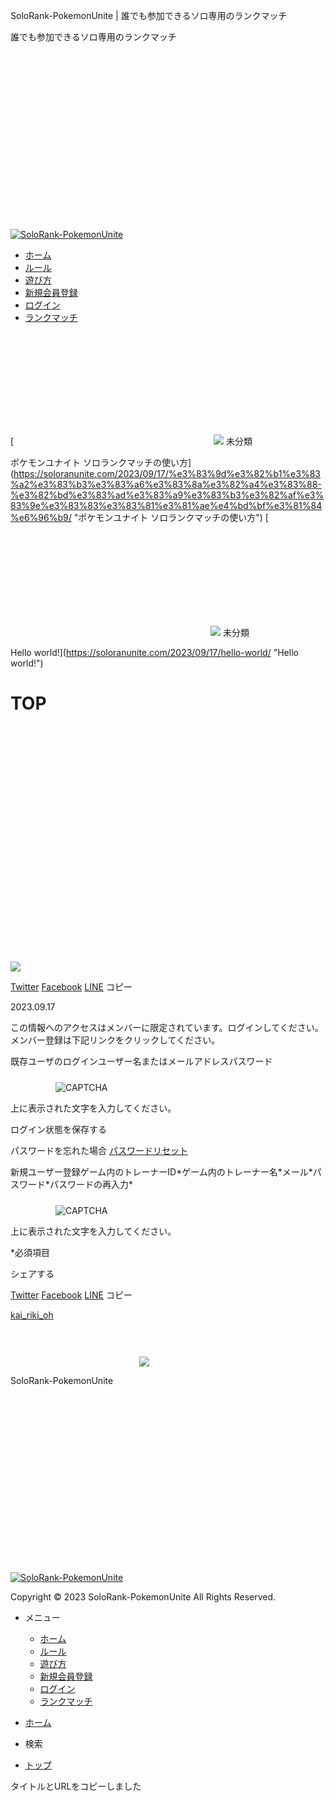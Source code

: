 SoloRank-PokemonUnite | 誰でも参加できるソロ専用のランクマッチ



誰でも参加できるソロ専用のランクマッチ

[![SoloRank-PokemonUnite](data:image/png;base64,iVBORw0KGgoAAAANSUhEUgAAB4AAAAQ4AQAAAADAqPzuAAAAAnRSTlMAAHaTzTgAAAETSURBVHja7cEBDQAAAMKg909tDwcUAAAAAAAAAAAAAAAAAAAAAAAAAAAAAAAAAAAAAAAAAAAAAAAAAAAAAAAAAAAAAAAAAAAAAAAAAAAAAAAAAAAAAAAAAAAAAAAAAAAAAAAAAAAAAAAAAAAAAAAAAAAAAAAAAAAAAAAAAAAAAAAAAAAAAAAAAAAAAAAAAAAAAAAAAAAAAAAAAAAAAAAAAAAAAAAAAAAAAAAAAAAAAAAAAAAAAAAAAAAAAAAAAAAAAAAAAAAAAAAAAAAAAAAAAAAAAAAAAAAAAAAAAAAAAAAAAAAAAAAAAAAAAAAAAAAAAAAAAAAAAAAAAAAAAAAAAAAAAAAAAAAAAAAAAAAAAADApwH45QAB/OGP/gAAAABJRU5ErkJggg==)![SoloRank-PokemonUnite](https://soloranunite.com/wp-content/uploads/2023/09/0daec0b68104a26bce9f308e2b4f85bc.jpg)](https://soloranunite.com/)




* [ホーム](https://soloranunite.com/)
* [ルール](https://soloranunite.com/%e3%83%ab%e3%83%bc%e3%83%ab/)
* [遊び方](https://soloranunite.com/%e9%81%8a%e3%81%b3%e6%96%b9/)
* [新規会員登録](https://soloranunite.com/%e6%96%b0%e8%a6%8f%e4%bc%9a%e5%93%a1%e7%99%bb%e9%8c%b2/)
* [ログイン](https://soloranunite.com/%e3%83%ad%e3%82%b0%e3%82%a4%e3%83%b3/)
* [ランクマッチ](https://soloranunite.com/%e3%83%a9%e3%83%b3%e3%82%af%e3%83%9e%e3%83%83%e3%83%81/)

[![](data:image/png;base64,iVBORw0KGgoAAAANSUhEUgAAAUAAAAC0AQAAAADNn8i8AAAAAnRSTlMAAHaTzTgAAAAeSURBVFjD7cExAQAAAMKg9U9tDQ+gAAAAAAAAAH4NHNQAARczmc0AAAAASUVORK5CYII=)![](https://soloranunite.com/wp-content/themes/cocoon-master/images/no-image-320.png)
未分類 

ポケモンユナイト ソロランクマッチの使い方](https://soloranunite.com/2023/09/17/%e3%83%9d%e3%82%b1%e3%83%a2%e3%83%b3%e3%83%a6%e3%83%8a%e3%82%a4%e3%83%88-%e3%82%bd%e3%83%ad%e3%83%a9%e3%83%b3%e3%82%af%e3%83%9e%e3%83%83%e3%83%81%e3%81%ae%e4%bd%bf%e3%81%84%e6%96%b9/ "ポケモンユナイト ソロランクマッチの使い方")
[![](data:image/png;base64,iVBORw0KGgoAAAANSUhEUgAAAUAAAAC0AQAAAADNn8i8AAAAAnRSTlMAAHaTzTgAAAAeSURBVFjD7cExAQAAAMKg9U9tDQ+gAAAAAAAAAH4NHNQAARczmc0AAAAASUVORK5CYII=)![](https://soloranunite.com/wp-content/themes/cocoon-master/images/no-image-320.png)
未分類 

Hello world!](https://soloranunite.com/2023/09/17/hello-world/ "Hello world!")

TOP
===

![](data:image/png;base64,iVBORw0KGgoAAAANSUhEUgAAA3AAAAKUAQAAAABtM+daAAAAAnRSTlMAAHaTzTgAAABdSURBVHja7cEBAQAAAIIg/69uSEABAAAAAAAAAAAAAAAAAAAAAAAAAAAAAAAAAAAAAAAAAAAAAAAAAAAAAAAAAAAAAAAAAAAAAAAAAAAAAAAAAAAAAAAAAAAAAI8GHjsAAYzDQ68AAAAASUVORK5CYII=)![](https://soloranunite.com/wp-content/themes/cocoon-master/screenshot.jpg)

[Twitter](https://twitter.com/intent/tweet?text=TOP&url=https%3A%2F%2Fsoloranunite.com%2F)
[Facebook](//www.facebook.com/sharer/sharer.php?u=https%3A%2F%2Fsoloranunite.com%2F&t=TOP)
[LINE](//timeline.line.me/social-plugin/share?url=https%3A%2F%2Fsoloranunite.com%2F)
コピー

2023.09.17

この情報へのアクセスはメンバーに限定されています。ログインしてください。メンバー登録は下記リンクをクリックしてください。

既存ユーザのログインユーザー名またはメールアドレスパスワード

![CAPTCHA](data:image/png;base64,iVBORw0KGgoAAAANSUhEUgAAAEgAAAAYAQAAAABxGIYdAAAAAnRSTlMAAHaTzTgAAAAMSURBVAjXY2AYWQAAAPAAAde3lqIAAAAASUVORK5CYII=)![CAPTCHA](https://soloranunite.com/wp-content/siteguard/1497245681.png)

上に表示された文字を入力してください。

ログイン状態を保存する

パスワードを忘れた場合 [パスワードリセット](https://soloranunite.com/%e3%83%9e%e3%82%a4%e3%83%9a%e3%83%bc%e3%82%b8/?a=pwdreset)

新規ユーザー登録ゲーム内のトレーナーID\*ゲーム内のトレーナー名\*メール\*パスワード\*パスワードの再入力\*

![CAPTCHA](data:image/png;base64,iVBORw0KGgoAAAANSUhEUgAAAEgAAAAYAQAAAABxGIYdAAAAAnRSTlMAAHaTzTgAAAAMSURBVAjXY2AYWQAAAPAAAde3lqIAAAAASUVORK5CYII=)![CAPTCHA](https://soloranunite.com/wp-content/siteguard/1202761115.png)

上に表示された文字を入力してください。

\*必須項目

シェアする

[Twitter](https://twitter.com/intent/tweet?text=TOP&url=https%3A%2F%2Fsoloranunite.com%2F)
[Facebook](//www.facebook.com/sharer/sharer.php?u=https%3A%2F%2Fsoloranunite.com%2F&t=TOP)
[LINE](//timeline.line.me/social-plugin/share?url=https%3A%2F%2Fsoloranunite.com%2F)
コピー

[kai\_riki\_oh](https://soloranunite.com/author/kai_riki_oh/)

![](data:image/png;base64,iVBORw0KGgoAAAANSUhEUgAAAM4AAAA8AQAAAAAGPrh7AAAAAnRSTlMAAHaTzTgAAAAVSURBVDjLY2AYBaNgFIyCUTAKqAMABlQAAUOHH5wAAAAASUVORK5CYII=)![](https://soloranunite.com/wp-content/themes/cocoon-master/images/no-amp-logo.png)

SoloRank-PokemonUnite

[![SoloRank-PokemonUnite](data:image/png;base64,iVBORw0KGgoAAAANSUhEUgAAB4AAAAQ4AQAAAADAqPzuAAAAAnRSTlMAAHaTzTgAAAETSURBVHja7cEBDQAAAMKg909tDwcUAAAAAAAAAAAAAAAAAAAAAAAAAAAAAAAAAAAAAAAAAAAAAAAAAAAAAAAAAAAAAAAAAAAAAAAAAAAAAAAAAAAAAAAAAAAAAAAAAAAAAAAAAAAAAAAAAAAAAAAAAAAAAAAAAAAAAAAAAAAAAAAAAAAAAAAAAAAAAAAAAAAAAAAAAAAAAAAAAAAAAAAAAAAAAAAAAAAAAAAAAAAAAAAAAAAAAAAAAAAAAAAAAAAAAAAAAAAAAAAAAAAAAAAAAAAAAAAAAAAAAAAAAAAAAAAAAAAAAAAAAAAAAAAAAAAAAAAAAAAAAAAAAAAAAAAAAAAAAAAAAAAAAAAAAAAAAADApwH45QAB/OGP/gAAAABJRU5ErkJggg==)![SoloRank-PokemonUnite](https://soloranunite.com/wp-content/uploads/2023/09/0daec0b68104a26bce9f308e2b4f85bc.jpg)](https://soloranunite.com/)

Copyright © 2023 SoloRank-PokemonUnite All Rights Reserved.

* メニュー


  + [ホーム](https://soloranunite.com/)
  + [ルール](https://soloranunite.com/%e3%83%ab%e3%83%bc%e3%83%ab/)
  + [遊び方](https://soloranunite.com/%e9%81%8a%e3%81%b3%e6%96%b9/)
  + [新規会員登録](https://soloranunite.com/%e6%96%b0%e8%a6%8f%e4%bc%9a%e5%93%a1%e7%99%bb%e9%8c%b2/)
  + [ログイン](https://soloranunite.com/%e3%83%ad%e3%82%b0%e3%82%a4%e3%83%b3/)
  + [ランクマッチ](https://soloranunite.com/%e3%83%a9%e3%83%b3%e3%82%af%e3%83%9e%e3%83%83%e3%83%81/)
* [ホーム](https://soloranunite.com)
* 検索
* [トップ](#)















タイトルとURLをコピーしました